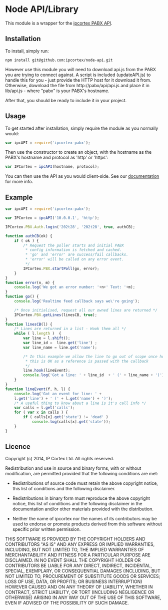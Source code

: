 Node API/Library
================
This module is a wrapper for the [ipcortex PABX API](https://tech.ipcortex.co.uk/api).

Installation
------------
To install, simply run:
```
npm install git@github.com:ipcortex/node-api.git
```

However use this module you will need to download api.js from the PABX you are trying to connect against. A script is included (updateAPI.js) to handle this for you - just provide the HTTP host for it download it from. Otherwise, download the file from http://pabx/api/api.js and place it in lib/api.js - where "pabx" is your PABX's hostname.

After that, you should be ready to include it in your project.

Usage
-----
To get started after installation, simply require the module as you normally would: 
```javascript
var ipcAPI = require('ipcortex-pabx');
```
Then use the constructor to create an object, with the hostname as the PABX's hostname and protocol as 'http' or 'https':
```javascript
var IPCortex = ipcAPI(hostname, protocol);
```
You can then use the API as you would client-side. See our [documentation](https://tech.ipcortex.co.uk/api) for more info.

Example
-------
```javascript
var ipcAPI = require('ipcortex-pabx');

var IPCortex = ipcAPI('10.0.0.1', 'http');

IPCortex.PBX.Auth.login('202t28', '202t28', true, authCB);

function authCB(ok) {
	if ( ok ) {
		/* Request the poller starts and initial PABX
		 * config information is fetched and cached.
		 * 'go' and 'error' are success/fail callbacks.
		 * 'error' will be called on any error event.
		 */
		IPCortex.PBX.startPoll(go, error);
	}
}
function error(n, m) {
	console.log('We got an error number: '+n+' Text: '+m);
}
function go() {
	console.log('Realtime feed callback says we\'re going');

	/* Once initialised, request all our owned lines are returned */
	IPCortex.PBX.getLines(linesCB, true);
}
function linesCB(l) {
	/* Lines are returned in a list - Hook them all */
	while ( l.length )  {
		var line = l.shift();
		var line_id =  line.get('line') ;
		var line_name = line.get('name');

		/* In this example we allow the line to go out of scope once hooked
		 * this is OK as a reference is passed with the callback
		 */
		line.hook(lineEvent);
		console.log('Got a line: ' + line_id  + ' (' + line_name + ')');
	}
}
function lineEvent(f, h, l) {
	console.log('Got an event for line: ' +
	l.get('line') + ' (' + l.get('name') + ')');
	/* A useful thing to know about a line is it's call info */
	var calls = l.get('calls');
	for ( var x in calls ) {
		if ( calls[x].get('state') != 'dead' )
			console.log(calls[x].get('state'));
	}
}
```

Licence
-------
Copyright (c) 2014, IP Cortex Ltd.
All rights reserved.

Redistribution and use in source and binary forms, with or without
modification, are permitted provided that the following conditions are met:

* Redistributions of source code must retain the above copyright notice, this
  list of conditions and the following disclaimer.

* Redistributions in binary form must reproduce the above copyright notice,
  this list of conditions and the following disclaimer in the documentation
  and/or other materials provided with the distribution.

* Neither the name of ipcortex nor the names of its
  contributors may be used to endorse or promote products derived from
  this software without specific prior written permission.

THIS SOFTWARE IS PROVIDED BY THE COPYRIGHT HOLDERS AND CONTRIBUTORS "AS IS"
AND ANY EXPRESS OR IMPLIED WARRANTIES, INCLUDING, BUT NOT LIMITED TO, THE
IMPLIED WARRANTIES OF MERCHANTABILITY AND FITNESS FOR A PARTICULAR PURPOSE ARE
DISCLAIMED. IN NO EVENT SHALL THE COPYRIGHT HOLDER OR CONTRIBUTORS BE LIABLE
FOR ANY DIRECT, INDIRECT, INCIDENTAL, SPECIAL, EXEMPLARY, OR CONSEQUENTIAL
DAMAGES (INCLUDING, BUT NOT LIMITED TO, PROCUREMENT OF SUBSTITUTE GOODS OR
SERVICES; LOSS OF USE, DATA, OR PROFITS; OR BUSINESS INTERRUPTION) HOWEVER
CAUSED AND ON ANY THEORY OF LIABILITY, WHETHER IN CONTRACT, STRICT LIABILITY,
OR TORT (INCLUDING NEGLIGENCE OR OTHERWISE) ARISING IN ANY WAY OUT OF THE USE
OF THIS SOFTWARE, EVEN IF ADVISED OF THE POSSIBILITY OF SUCH DAMAGE.